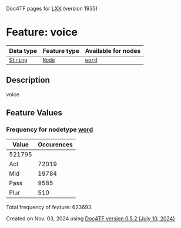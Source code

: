 Doc4TF pages for [LXX](https://github.com/CenterBLC/LXX) (version 1935)
# Feature: voice
Data type|Feature type|Available for nodes
---|---|---
[`String`](featuresbydatatype.md#string)|[`Node`](featuresbytype.md#node)| [`word`](featuresbynodetype.md#word) 
## Description
voice
## Feature Values
### Frequency for nodetype [word](featuresbynodetype.md#word)
Value|Occurences
---|---
|521795
Act|72019
Mid|19784
Pass|9585
Plur|510

Total frequency of feature: 623693.
  

Created on Nov. 03, 2024 using [Doc4TF version 0.5.2 (July 10, 2024)](https://github.com/tonyjurg/Doc4TF/blob/main/CreateFeatureDoc.ipynb) 